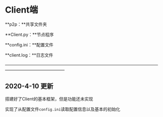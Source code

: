 # Client端



**p2p：**共享文件夹

**Client.py：**节点程序

**config.ini：**配置文件

**client.log：**日志文件



——————————————————————————————————————————————————

## 2020-4-10 更新

搭建好了Client的基本框架，但是功能还未实现

实现了从配置文件`config.ini`读取配置信息以及基本的初始化